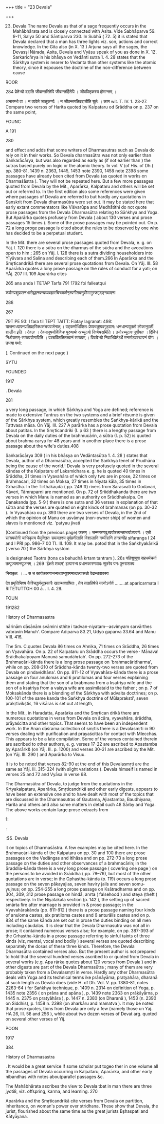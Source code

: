 +++
title = "23 Devala"

+++

23. Devala The name Devala as that of a sage frequently occurs in the Mahābhārata and is closely connected with Asita. Vide Sabhāparva 59. 9-11, Salya 50 and Sāntiparva 230. In Subhā ( 72. 5) it is stated that Devala declared that a man has three lights viz. son, actions and correct knowledge. In the Gita also (in X. 13 ) Arjuna says all the sages, the Devasși Nārada, Asita, Devala and Vyāsu speak of you as done in X. 12'. Sarkaricñrya in his bhāsya on Vedānti sutra 1. 4. 28 states that the Sārkhya system is nearer to Vedanta than other systems like the atomic theory, since it espouses the doctrine of the non-difference between cause 









ROOR 

284 प्रेतेभ्यो ददाति जीवान्तरितेपि जीवान्तर्हितेपि । जीवपितृकस्य होमान्तम् । 

अनारम्भो वा । न व्यवेते जातूकर्ण्यः । न जीवन्तमतिददातीति श्रुतेः । काम wit. T. IV. 1. 23-27. Compare two versos of Harita quoted by Kalpataru od Srāddha on p. 237 on the same point, 

FOUNC 

A 191 

280 



and effect and adds that some writers of Dharmasutras such as Devala do rely on it in their works. So Devala dharmasūtra was not only earlier than Saṅkarācārya, but was also regarded as early as (if not earlier than ) the sutras based purely on logic or the atomic theory. In vol. V (of His. of Dh.) pp. 380-81, 1439 n. 2363, 1445, 1453 note 2390, 1458 note 2398 some passages have already been cited from Devala (as quoted in works on Dharmaśāstra ). They will not be repeated here. But a few more passages quoted from Devala by the Mit., Aparārka, Kalpataru and others will be set out or referred to. In the first edition also some references were given where passages of Devala are referred to but hardly any quotations in Sanskrit from Devala dharmasūtra were set out. It may be stated here that early extant commentators like Viśvarūpa and Medhātithi do not quote prose passages from the Devala Dharmasūtra relating to Sāṅkhya and Yoga. But Aparārka quotes profusely from Devala ( about 130 verses and prose passages 15 times ). Some of the prose passages may be pointed out. On p. 72 a long proge passage is cited about the rules to be observed by one who has decided to be a perpetual student. 

In the Mit. there are several prose passages quoted from Devala, e. g. on Yāj. I. 120 there is a sūtra on the dharmas of the sūdra and the avocations open to him ; 265 on Yāj. I. 128 there is a sutra dividing householders into Yīyāvara and Salina and describing each of them.266 In Aparārka and the Smṛticandrikā there are several prose quotations from Devala. On Yāj. III. 58 Aparārka quotes a lony prose passage on the rules of conduct for a yati; on YĂj. 207 III. 109 Aparārka cites 

265 ana anda I TETAP Tarfa 791 1792 foi falleatqui 

कर्षणपशुपालनभारोद्वहनपण्यव्यवहारचित्रकर्मनृत्यगीतवणुवीणामुरजमृदङ्गवादना 

288 

267 

79T PE 93: I fara til TEPT TAITT: Fiatay lagranat: 498: याजनाध्यापनप्रतिप्रहरिक्थसंचयवर्जनात् । षट्कर्माधिष्ठितः प्रेष्यचतुष्पदगृहग्राम: धनधान्ययुक्तो लोकानुवर्ती शालीन इति । देवलः । देवमानुषयोविविधः पुरुषार्थः अभ्युदयो निःश्रेयसमिति । तयोरभ्युदयः पूर्वोक्तः । द्विविधं निःश्रेयसम्-सांख्ययोगाविति । पञ्चविंशतितत्वानं सांख्यम् । विषयेभ्यो निवाभिप्रेतेऽर्थे मनसोऽवस्थापनं योगः । उभया पथो: 

(. Continued on the next page ) 

SYTU 

FOUNDED 

1917 

. Devala 

281 

a very long passage, in which Sārkhya and Yoga are defined; reference is made to extensive Tantrus on the two systems and a brief résumé is given of the Sārkhya system, which greatly resembles the Saṅkhya-kārikā and the Tattvasa māsa. On Yāj. III. 227 A parārka has a prose quotation from Devala about patitas. In the Smṛticandriki (I. p 63 ) there is a lengthy passage from Devala on the daily duties of the brahmucārin, a sūtra (I. p. 52) is quoted about brahma carya for 48 years and in another place there is a prose passage about the wife's duties.408 

Saṅkarācārya 309 ( in his bhāsya on Vedāntasūtra 1. 4. 28 ) states that Devala, author of a Dharmasūtra, accepted the Saṅkhya tenet of Prudhāna being the cause of the world.! Devala is very profusely quoted in the several kāndas of the Kalpataru of Laksmidhara e. g. he is quoted 40 times in Srāddha, 21 times in Vyavahāra of which only two are in prose, 22 times on Brahmacari, 32 times on Moksa, 27 times in Niyata kāla, 35 times in Grhastha. In the Tirthakāụda ( pp. 249 ff) rivers from Sarasvati to Godavari, Kāveri, Tāmraparṇi are mentioned. On p. 72 of Sriiddhakanda there are two verses in which Manu is named as an authority on Srāddhakalpa. On Danakanda (pp. 5-9 ) there is one sutra and 36 verses in explanation of that sūtra and the verses are quoted on eight kinds of brahmanas (on pp. 30-32 ). In Vyavahāra ou p. 393 there are two verses of Devala, in the 2nd of which the opinion of Manu on usvāmya (non-owner ship) of women and slaves is mentioned viz. 'patyau jivati 

(Continued from the previous page) फलम् । जन्ममरणदुःखयोरत्यन्ताभावोऽपवर्गः । एतौ सांख्ययोगी चाधिकृत्य यैमुक्तितः समयतश्च पूर्वप्रणीतानि विशालानि गम्भीराणि तन्त्राणीह sifaranga I 24 and I PRI pp. 986–7 00 TI. III. 109. It may be. potod that in the Saṅkhyakārikā ( verso 70 ) the Sārkhya systom 

is designated Taotrs (tona ca bahudhā krtam tantram ). 26s पतिशुश्रूषा सहधर्मचर्या तत्पूज्यमानपूजनम् । 269 'ईक्षते शब्दम्' इत्यारभ्य प्रधानकारणवादः सूत्ररेव पनः पुनराशक्य 

निराकृतः । ... स च कार्यकारणानन्यत्वाभ्युपगमात्प्रत्यासन्नो वेदान्तवावस्य 

देव प्रमृतिभिश्य कैश्चिद्धर्मसूत्रकारैः खग्रन्थष्वाश्रितः , तेन तत्प्रतिषेधे यत्नोऽनोर्व ........at aparicarmata I RITETUTTOH 00 ā. . I. 4. 28. 

FOUN 

191282 

History of Dharmasastra 

nārinām dāsānām svāmini sthite i tadvan-niyatam--asvimyam sarvārthes vabravin Manuh'. Compare Adiparva 83.21, Udyo gaparva 33.64 and Manu VIII. 416. 

The Sm. C.quotes Devala 86 times on Ahnika, 71 times on Srāddha, 26 times on Vyavahāra. On p. 22 of Kalpataru on Srāddha occurs the verse · Mānava! Srāidhakalpoyam Manunā samudāhṛtaḥ'. On pp. 272-273 of the Brahmacāri-kānda there is a long prose passage on 'brahmacāridharma', while on pp. 208-210 of Srāddha-kānda twenty-two verses are quoted from Devala on pindavidhāna'. On pp. 811-12 of Vyavahāra-kānda there is a prose passage on four anulomas and 6 prutilomas and four verses explaining them and stating that the son of a brābmana from a ksatriya wife and the son of a ksatriya from a vaisya wife are assimilataid to the father ; on p. 7 of Moksakānda there is a blending of the Sārkhya with advaita doctrines; on p. 100-101 of the same kanda the Saṅkhya doctrine of Mūlapraksti', seven prakṛtivikṣtis, 16 vikāras is set out at length, 

In the Mit., in Haradatta, Aparārka and the Smṛtican drikā there are numerous quotations in verse from Devala on ācāra, vyavahāra, śrāddha, prāyaścitta and other topics. That seems to have been an independent work. In the Anan dāśrama collection of smṛtis there is a Devalasmṛti in 90 verses dealing with purification and prayaścittas for contact with Mlecchas. This appears to be a late compilation. Some of the verses contained therein are ascribed to other authors, e. g. verses 17-22 are ascribed to Apastamba by Aparārk& (on Yāj. III. p. 1200) and verses 30-31 are ascribed by the Mit. (on Yāj. III. 290 ) and Aparārka to Visuu. 

It is to be noted that verses 82-90 at the end of this Devalasmṛti are the same as Yāj. III. 315-324 (with slight variations ). Devala himself is named in verses 25 and 72 and Vyāsa in verse 68. 

The Dharmasūtra of Devala, to judge from the quotations in the Kṛtyakalpataru, Aparārka, Smṛticandrikā and other early digests, appears to have been an extensive one and to have dealt with most of the topics that are discussed in the Dharmasutras of Gautama, Ajiastamba, Baudhiyana, Harita and others and also some matters in detail such 48 Sārby and Yoga. The above works contain large prose extracts from 

1: 

: 

:$$. Devala 

it on topics of Dharmaśāstra. A few examples may be cited here. In the Brahmacāri-kānda of the Kalpataru on pp. 30 and 100 there are prose passages on the Vedāngas and itihāsa and on pp. 272-73 a long prose passage on the duties and other observances of a brahmacārin; in the Sraddlia-kānda there is a very long prose passage ( covering one page ) on the persons to be avoided in Srāddha ( pp. 78–79), but most of the other quotations are in verse; in the Gphastha-kānda (p. 119) occurs a long prose passage on the seven pākayajias, seven haviry jails and seven somu-yujnus; on pp. 254-255 a long prose passage on Ksātradharma and on pp. 304, 309, 312 prose passage on hindā, anrta ( falsehood ) and steya (theft ) respectively. In the Niyatakāla section (p. 142 ), the setting up of sacred smārta fire after marriage is provided in & prose passage; in the Vyavahārakānda (pp. 811-812 ) there is a prose passage naming four kinds of anuloma castes, six pratiloma castes and 6 anturālis castes and on p. 834 of the same kānda are set out in prose the duties binding on all men including cāudalas. It is clear that the Devala Dharmasutra was not all in prose; it contained numerous verses also; for example, on pp. 387-393 of the Grhastha-kānda in a prose passage referring to sinful taints of three kinds (viz, mental, vocal and bodily ) several verses are quoted describing separately the dosas of these three kinds. Therefore, the Devala Dharmasūtra contained verses also. But the present author is not prepared to hold that the several hundred verses ascribed to or quoted from Devala in several works (e.g. Apa rārka quotes about 120 verses from Devala ) and in other digests are part of the Devala Dharmasūtra ; many of them are very probably taken from a Devalasmṛti in verse. Hardly any other Dharmasūtra deals with Yoga and its technical terms ike prānāyāma, pratyahāra, dharanā at such length as Devala does (vide H. of Dh. Vol. V. pp. 1380-81, notes 2263-64 ) for Saṅkhya technique, p. 1409 n. 2314 on definition of Yoga, p. 1435 note 2356 ( on prāna and apāna ), p. 1439 note 2363 on prāķāyārna, p 1445 n. 2375 on pratyāhāra ), p. 1447 n. 2380 (on Dharanā ), 1453 (n. 2390 on Siddhis), p. 1458 n. 2398 (on aharkāru and mamatva ). It may be noted that prose quotes, tions from Devala are only a few (namely those un Yāj. HA 26, III. 58 and 256 ), while about two dozen verses of Devat arg. quoted on several other verses of Yij. 

POON 

1917 

384 

History of Dharmasastra 

. It would be a great service if some scholar put togeo ther in one volume all the passages of Devala occurring in Kalpataru, Aparārka, and other early nibandhas with notes aboutparallel passages &c. 

The Mahābhārata ascribes the view to Devala tbat in man there are three jyoti8, viz. offspring, karma, and learning. 270 

Aparārka and the Smṛticandrikā cite verses from Devala on partition, inheritance, on woman's power over stridhana. These show that Devala, the jurist, flourished about the same time as the great jurists Bșhaspati and Kātyāyana. 
